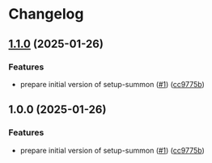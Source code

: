 # Changelog

## [1.1.0](https://github.com/MaUhlik-cen56998/setup-summon/compare/v1.0.0...v1.1.0) (2025-01-26)


### Features

* prepare initial version of setup-summon ([#1](https://github.com/MaUhlik-cen56998/setup-summon/issues/1)) ([cc9775b](https://github.com/MaUhlik-cen56998/setup-summon/commit/cc9775b79b423ccf9a04e112ef833d62f4e14f85))

## 1.0.0 (2025-01-26)


### Features

* prepare initial version of setup-summon ([#1](https://github.com/MaUhlik-cen56998/setup-summon/issues/1)) ([cc9775b](https://github.com/MaUhlik-cen56998/setup-summon/commit/cc9775b79b423ccf9a04e112ef833d62f4e14f85))
